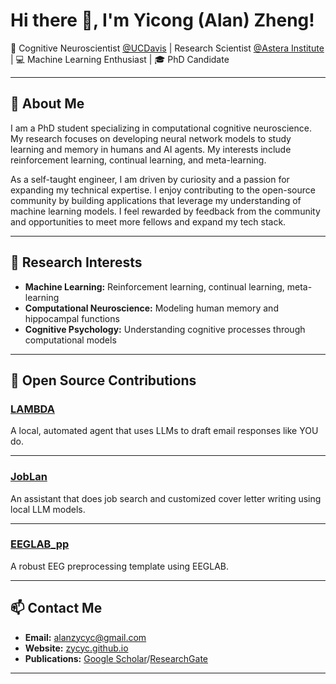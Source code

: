 # Hi there 👋, I'm Yicong (Alan) Zheng!

🚀 Cognitive Neuroscientist [@UCDavis](https://dml.ucdavis.edu/) | Research Scientist [@Astera Institute](https://astera.org/) | 💻 Machine Learning Enthusiast | 🎓 PhD Candidate

---

## 🧠 About Me

I am a PhD student specializing in computational cognitive neuroscience. My research focuses on developing neural network models to study learning and memory in humans and AI agents. My interests include reinforcement learning, continual learning, and meta-learning.

As a self-taught engineer, I am driven by curiosity and a passion for expanding my technical expertise. I enjoy contributing to the open-source community by building applications that leverage my understanding of machine learning models. I feel rewarded by feedback from the community and opportunities to meet more fellows and expand my tech stack.

---

## 🔬 Research Interests

- **Machine Learning:** Reinforcement learning, continual learning, meta-learning
- **Computational Neuroscience:** Modeling human memory and hippocampal functions
- **Cognitive Psychology:** Understanding cognitive processes through computational models

---

## 🌟 Open Source Contributions

### [LAMBDA](https://github.com/zycyc/LAMBDA)

A local, automated agent that uses LLMs to draft email responses like YOU do.

---

### [JobLan](https://github.com/zycyc/JobLan)

An assistant that does job search and customized cover letter writing using local LLM models.

---
### [EEGLAB_pp](https://github.com/zycyc/EEGLAB_pp)

A robust EEG preprocessing template using EEGLAB.

---

## 📫 Contact Me

- **Email:** [alanzycyc@gmail.com](mailto:alanzycyc@gmail.com)
- **Website:** [zycyc.github.io](https://zycyc.github.io)
- **Publications:** [Google Scholar](https://scholar.google.com/citations?user=kkZVq8YAAAAJ&hl=en)/[ResearchGate](https://www.researchgate.net/profile/Yicong-Zheng)

---

